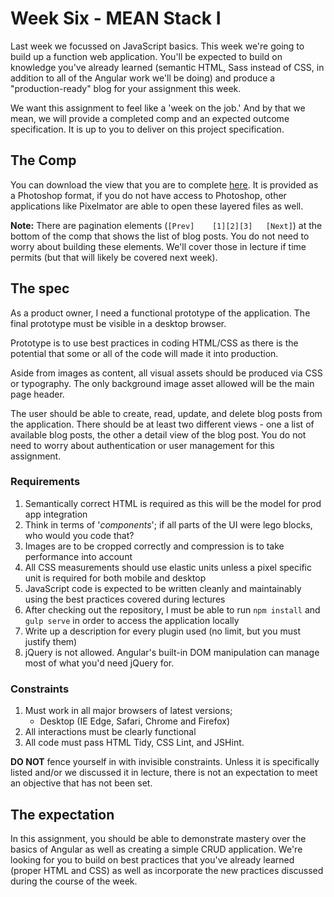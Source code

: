 # Week Six - MEAN Stack I

Last week we focussed on JavaScript basics. This week we're going to build up a function web application. You'll be expected to build on knowledge you've already learned (semantic HTML, Sass instead of CSS, in addition to all of the Angular work we'll be doing) and produce a "production-ready" blog for your assignment this week.

We want this assignment to feel like a 'week on the job.' And by that we mean, we will provide a completed comp and an expected outcome specification. It is up to you to deliver on this project specification.

## The Comp

You can download the view that you are to complete [here](https://github.com/SEA-Design-Dev/mean-stack-1/tree/master/comps). It is provided as a Photoshop format, if you do not have access to Photoshop, other applications like Pixelmator are able to open these layered files as well.

**Note:** There are pagination elements (```[Prev]    [1][2][3]   [Next]```) at the bottom of the comp that shows the list of blog posts. You do not need to worry about building these elements. We'll cover those in lecture if time permits (but that will likely be covered next week).

## The spec

As a product owner, I need a functional prototype of the application. The final prototype must be visible in a desktop browser. 

Prototype is to use best practices in coding HTML/CSS as there is the potential that some or all of the code will made it into production. 

Aside from images as content, all visual assets should be produced via CSS or typography. The only background image asset allowed will be the main page header. 

The user should be able to create, read, update, and delete blog posts from the application. There should be at least two different views - one a list of available blog posts, the other a detail view of the blog post. You do not need to worry about authentication or user management for this assignment.

### Requirements 

1. Semantically correct HTML is required as this will be the model for prod app integration
1. Think in terms of '*components*'; if all parts of the UI were lego blocks, who would you code that?
1. Images are to be cropped correctly and compression is to take performance into account
1. All CSS measurements should use elastic units unless a pixel specific unit is required for both mobile and desktop
1. JavaScript code is expected to be written cleanly and maintainably using the best practices covered during lectures
1. After checking out the repository, I must be able to run `npm install` and `gulp serve` in order to access the application locally
1. Write up a description for every plugin used (no limit, but you must justify them)
  1. jQuery is not allowed. Angular's built-in DOM manipulation can manage most of what you'd need jQuery for.

### Constraints 

1. Must work in all major browsers of latest versions;
	* Desktop (IE Edge, Safari, Chrome and Firefox)
1. All interactions must be clearly functional
1. All code must pass HTML Tidy, CSS Lint, and JSHint.

__DO NOT__ fence yourself in with invisible constraints. Unless it is specifically listed and/or we discussed it in lecture, there is not an expectation to meet an objective that has not been set. 

## The expectation 

In this assignment, you should be able to demonstrate mastery over the basics of Angular as well as creating a simple CRUD application. We're looking for you to build on best practices that you've already learned (proper HTML and CSS) as well as incorporate the new practices discussed during the course of the week.
